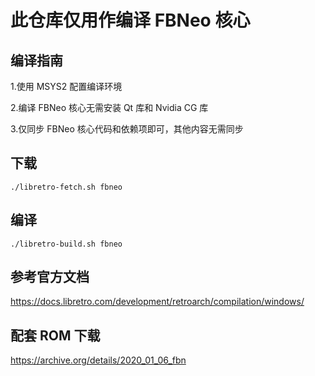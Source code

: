 # 此仓库仅用作编译 FBNeo 核心

## 编译指南

1.使用 MSYS2 配置编译环境

2.编译 FBNeo 核心无需安装 Qt 库和 Nvidia CG 库

3.仅同步 FBNeo 核心代码和依赖项即可，其他内容无需同步

## 下载

    ./libretro-fetch.sh fbneo

## 编译

    ./libretro-build.sh fbneo

## 参考官方文档

https://docs.libretro.com/development/retroarch/compilation/windows/

## 配套 ROM 下载

https://archive.org/details/2020_01_06_fbn
